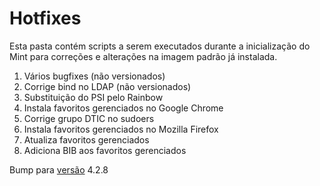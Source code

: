 # Hotfixes

Esta pasta contém scripts a serem executados durante a inicialização do Mint
para correções e alterações na imagem padrão já instalada.

1. Vários bugfixes (não versionados)
1. Corrige bind no LDAP (não versionados)
1. Substituição do PSI pelo Rainbow
1. Instala favoritos gerenciados no Google Chrome
1. Corrige grupo DTIC no sudoers
1. Instala favoritos gerenciados no Mozilla Firefox
1. Atualiza favoritos gerenciados
1. Adiciona BIB aos favoritos gerenciados

Bump para [versão](https://semver.org/) 4.2.8
